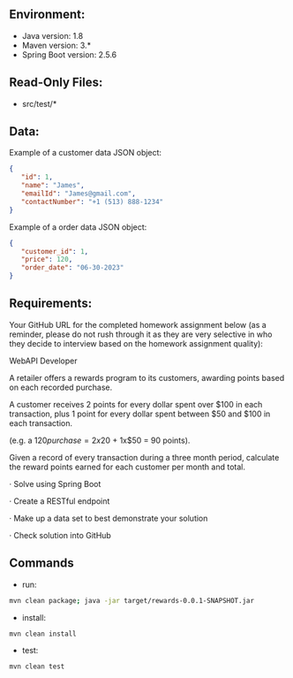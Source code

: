## Environment:
- Java version: 1.8
- Maven version: 3.*
- Spring Boot version: 2.5.6

## Read-Only Files:
- src/test/*

## Data:
Example of a customer data JSON object:
```json
{
   "id": 1,
   "name": "James",
   "emailId": "James@gmail.com",
   "contactNumber": "+1 (513) 888-1234"
}
```

Example of a order data JSON object:
```json
{ 
   "customer_id": 1,
   "price": 120,
   "order_date": "06-30-2023"
}
```

## Requirements:

 Your GitHub URL for the completed homework assignment below (as a reminder, please do not rush through it as they are very selective in who they decide to interview based on the homework assignment quality):

 

WebAPI Developer

A retailer offers a rewards program to its customers, awarding points based on each recorded purchase.

 

A customer receives 2 points for every dollar spent over $100 in each transaction, plus 1 point for every dollar spent between $50 and $100 in each transaction.

(e.g. a $120 purchase = 2x$20 + 1x$50 = 90 points).

 

Given a record of every transaction during a three month period, calculate the reward points earned for each customer per month and total.

 

·         Solve using Spring Boot

·         Create a RESTful endpoint

·         Make up a data set to best demonstrate your solution

·         Check solution into GitHub

 

## Commands
- run: 
```bash
mvn clean package; java -jar target/rewards-0.0.1-SNAPSHOT.jar
```
- install: 
```bash
mvn clean install
```
- test: 
```bash
mvn clean test
```


